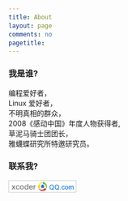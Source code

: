 ```yaml
---
title: About
layout: page
comments: no
pagetitle: 
---
```


### 我是谁? 

编程爱好者，    
Linux 爱好者，    
不明真相的群众，    
2008《感动中国》年度人物获得者,     
草泥马骑士团团长，    
雅蠛蝶研究所特邀研究员。  


### 联系我? 
![QQ mail](/image/qqmail.png)
